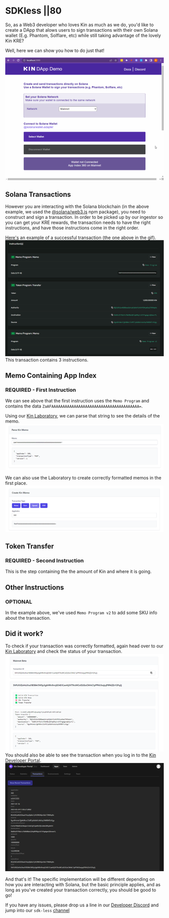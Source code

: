 # SDKless ||80

So, as a Web3 developer who loves Kin as much as we do, you'd like to create a DApp that alows users to sign transactions with their own Solana wallet (E.g. Phantom, Solflare, etc) while still taking advantage of the lovely Kin KRE?

Well, here we can show you how to do just that!

![Use Solana Wallet for Kin](./images/SDKless-01-intro.gif)

## Solana Transactions

However you are interacting with the Solana blockchain (in the above example, we used the [@solana/web3.js](https://www.npmjs.com/package/@solana/web3.js/v/0.30.8) npm package), you need to construct and sign a transaction. In order to be picked up by our ingestor so you can get your KRE rewards, the transaction needs to have the right instructions, and have those instructions come in the right order.

[Here's](https://explorer.solana.com/tx/5hFUXXZeHsUhsd1B5B4r5WSp3gbNRn9nnjG54S1CawHj3XT9rzWCxiD2GoCMrkC1pPFMJ3ezjujF9FAZZnY2Fq2j) an example of a successful transaction (the one above in the gif).
![Solana Transaction](./images/SDKless-02-transactionInstructions.png)
This transaction contains 3 instructions.

## Memo Containing App Index 
### REQUIRED - First Instruction
We can see above that the first instruction uses the `Memo Program` and contains the data `ZaAFAAAAAAAAAAAAAAAAAAAAAAAAAAAAAAAAAAAAAAA=`.

Using our [Kin Laboratory](https://laboratory.kin.org/memo), we can parse that string to see the details of the memo.
![Parsed Memo](./images/SDKless-03-parse_memo.png)

We can also use the Laboratory to create correctly formatted memos in the first place.
![Generated Memo](./images/SDKless-04-create_memo.png)

## Token Transfer
### REQUIRED - Second Instruction
This is the step containing the the amount of Kin and where it is going.

## Other Instructions
### OPTIONAL
In the example above, we've used `Memo Program v2` to add some SKU info about the transaction.

## Did it work?
To check if your transaction was correctly formatted, again head over to our [Kin Laboratory](https://laboratory.kin.org/transaction) and check the status of your transaction.
![KIN Transaction](./images/SDKless-05-transaction.png)
You should also be able to see the transaction when you log in to the [Kin Developer Portal](https://portal.kin.org/dashboard).
![KIN Transaction](./images/SDKless-06-transaction_dev_portal.png)

And that's it! The specific implementation will be different depending on how you are interacting with Solana, but the basic principle applies, and as long as you've created your transaction correctly, you should be good to go!

If you have any issues, please drop us a line in our [Developer Discord](https://discord.gg/kdRyUNmHDn) and jump into our `sdk-less` [channel](https://discord.com/channels/808859554997469244/946095829205266533)
